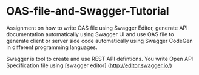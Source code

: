 # OAS-file-and-Swagger-Tutorial
Assignment on how to write OAS file using Swagger Editor, generate API documentation automatically using Swagger UI and use OAS file to generate client or server side code automatically using Swagger CodeGen in different programming languages.

Swagger is tool to create and use REST API defintions. You write Open API Specification file using [swagger editor] (http://editor.swagger.io/) 
